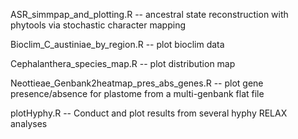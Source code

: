 ASR_simmpap_and_plotting.R -- ancestral state reconstruction with phytools via stochastic character mapping
	
Bioclim_C_austiniae_by_region.R -- plot bioclim data
	
Cephalanthera_species_map.R -- plot distribution map
	
Neottieae_Genbank2heatmap_pres_abs_genes.R -- plot gene presence/absence for plastome from a multi-genbank flat file
	
plotHyphy.R -- Conduct and plot results from several hyphy RELAX analyses
